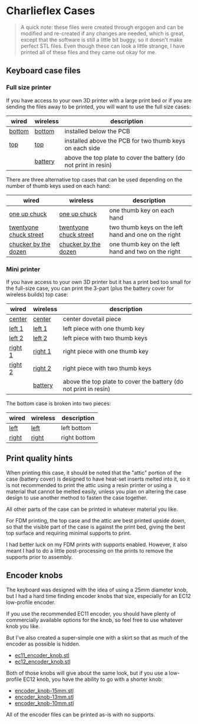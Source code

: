 # Charlieflex Cases

> A quick note: these files were created through ergogen and can be
> modified and re-created if any changes are needed, which is great,
> except that the software is still a little bit buggy, so it doesn't
> make perfect STL files. Even though these can look a little strange,
> I have printed all of these files and they came out okay for me.

## Keyboard case files

### Full size printer

If you have access to your own 3D printer with a large print bed
or if you are sending the files away to be printed,
you will want to use the full size cases:

| wired                           | wireless                  | description                                                      |
| ------------------------------- | ------------------------- | ---------------------------------------------------------------- |
| [bottom](wired_bottom_case.stl) | [bottom](bottom_case.stl) | installed below the PCB                                          |
| [top](wired_top_case.stl)       | [top](top_case.stl)       | installed above the PCB for two thumb keys on each side          |
|                                 | [battery](attic.stl)      | above the top plate to cover the battery (do not print in resin) |

There are three alternative top cases that can be used
depending on the number of thumb keys used on each hand:

| wired                                                               | wireless                                                      | description                                          |
| ------------------------------------------------------------------- | ------------------------------------------------------------- | ---------------------------------------------------- |
| [one up chuck](wired_top_case_one_up_chuck.stl)                     | [one up chuck](top_case_one_up_chuck.stl)                     | one thumb key on each hand                           |
| [twentyone chuck street](wired_top_case_twentyone_chuck_street.stl) | [twentyone chuck street](top_case_twentyone_chuck_street.stl) | two thumb keys on the left hand and one on the right |
| [chucker by the dozen](wired_top_case_chucker_by_the_dozen.stl)     | [chucker by the dozen](top_case_chucker_by_the_dozen.stl)     | one thumb key on the left hand and two on the right  |

### Mini printer

If you have access to your own 3D printer
but it has a print bed too small for the full-size case,
you can print the 3-part (plus the battery cover for wireless builds) top case:

| wired                                     | wireless                            | description                                                      |
| ----------------------------------------- | ----------------------------------- | ---------------------------------------------------------------- |
| [center](wired_top_dovetail.stl)          | [center](top_dovetail.stl)          | center dovetail piece                                            |
| [left 1](wired_top_dovetail_left_1.stl)   | [left 1](top_dovetail_left_1.stl)   | left piece with one thumb key                                    |
| [left 2](wired_top_dovetail_left_2.stl)   | [left 2](top_dovetail_left_2.stl)   | left piece with two thumb keys                                   |
| [right 1](wired_top_dovetail_right_1.stl) | [right 1](top_dovetail_right_1.stl) | right piece with one thumb key                                   |
| [right 2](wired_top_dovetail_right_2.stl) | [right 2](top_dovetail_right_2.stl) | right piece with two thumb keys                                  |
|                                           | [battery](attic.stl)                | above the top plate to cover the battery (do not print in resin) |

The bottom case is broken into two pieces:

| wired                                    | wireless                           | description  |
| ---------------------------------------- | ---------------------------------- | ------------ |
| [left](wired_bottom_dovetail_left.stl)   | [left](bottom_dovetail_left.stl)   | left bottom  |
| [right](wired_bottom_dovetail_right.stl) | [right](bottom_dovetail_right.stl) | right bottom |

## Print quality hints

When printing this case,
it should be noted that the "attic" portion of the case (battery cover) is designed
to have heat-set inserts melted into it,
so it is not recommended to print the attic using a resin printer
or using a material that cannot be melted easily,
unless you plan on altering the case design to use another method
to fasten the case together.

All other parts of the case can be printed in whatever material you like.

For FDM printing,
the top case and the attic are best printed upside down,
so that the visible part of the case is against the print bed,
giving the best top surface and requiring minimal supports to print.

I had better luck on my FDM prints with supports enabled.
However, it also meant I had to do a little post-processing on the prints
to remove the supports prior to assembly.

## Encoder knobs

The keyboard was designed with the idea of using a 25mm diameter knob,
but I had a hard time finding encoder knobs that size,
especially for an EC12 low-profile encoder.

If you use the recommended EC11 encoder,
you should have plenty of commercially available options for the knob,
so feel free to use whatever knob you like.

But I've also created a super-simple one with a skirt
so that as much of the encoder as possible is hidden.

- [ec11_encoder_knob.stl](ec11_encoder_knob.stl)
- [ec12_encoder_knob.stl](ec12_encoder_knob.stl)

Both of those knobs will give about the same look,
but if you use a low-profile EC12 knob,
you have the ability to go with a shorter knob:

- [encoder_knob-15mm.stl](encoder_knob-15mm.stl)
- [encoder_knob-13mm.stl](encoder_knob-13mm.stl)
- [encoder_knob-10mm.stl](encoder_knob-10mm.stl)

All of the encoder files can be printed as-is with no supports.
